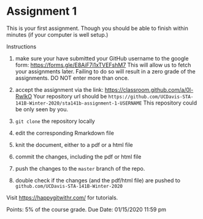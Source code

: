 # Assignment 1


This is your first assignment. Though you should be able to finish within minutes (if your computer is well setup.)

Instructions

1. make sure your have submitted your GitHub username to the google form: https://forms.gle/E8AiF7i1xTVEFshM7
    This will allow us to fetch your assignments later. Failing to do so will result in a zero grade of the assignments. DO NOT enter more than once.

1. accept the assignment via the link: https://classroom.github.com/a/0l-RwIkO
    Your repository url should be `https://github.com/UCDavis-STA-141B-Winter-2020/sta141b-assignment-1-USERNAME`
    This repository could be only seen by you.
1. `git clone` the repository locally
1. edit the corresponding Rmarkdown file
1. knit the document, either to a pdf or a html file
1. commit the changes, including the pdf or html file
1. push the changes to the `master` branch of the repo.
1. double check if the changes (and the pdf/html file) are pushed to `github.com/UCDavis-STA-141B-Winter-2020`


Visit https://happygitwithr.com/ for tutorials.


Points: 5% of the course grade.
Due Date: 01/15/2020 11:59 pm
